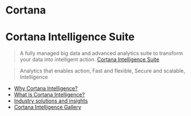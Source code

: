 # Cortana



# Cortana Intelligence Suite

> A fully managed big data and advanced analytics suite to transform your data into intelligent action. [Cortana Intelligence Suite](https://www.microsoft.com/en-us/server-cloud/cortana-intelligence-suite/)

> Analytics that enables action, Fast and flexible, Secure and scalable, Intelligence

- [Why Cortana Intelligence?](https://www.microsoft.com/en-us/server-cloud/cortana-intelligence-suite/why-cortana-intelligence.aspx)
- [What is Cortana Intelligence?](https://www.microsoft.com/en-us/server-cloud/cortana-intelligence-suite/what-is-cortana-intelligence.aspx)
- [Industry solutions and insights](https://www.microsoft.com/en-us/server-cloud/cortana-intelligence-suite/industry-solutions.aspx)
- [Cortana Intelligence Gallery](http://gallery.cortanaintelligence.com/?r=legacy)
